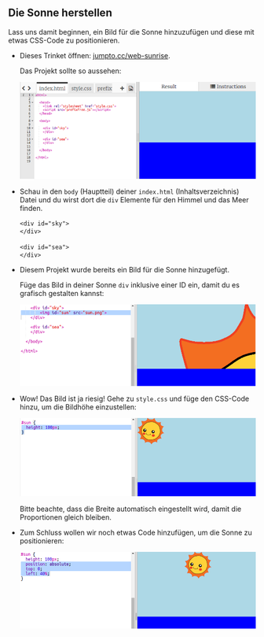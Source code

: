 ## Die Sonne herstellen

Lass uns damit beginnen, ein Bild für die Sonne hinzuzufügen und diese mit etwas CSS-Code zu positionieren.

+ Dieses Trinket öffnen: <a href="http://jumpto.cc/web-sunrise" target="_blank">jumpto.cc/web-sunrise</a>. 

    Das Projekt sollte so aussehen:

	![screenshot](images/sunrise-starter.png)

+ Schau in den `body` (Hauptteil) deiner `index.html` (Inhaltsverzeichnis) Datei und du wirst dort die `div` Elemente für den Himmel und das Meer finden.

    ```
    <div id="sky">
    </div>
    
    <div id="sea">
    </div>
    ```

+ Diesem Projekt wurde bereits ein Bild für die Sonne hinzugefügt. 

    Füge das Bild in deiner Sonne `div` inklusive einer ID ein, damit du es grafisch gestalten kannst:

    ![screenshot](images/sunrise-sun-image.png)

+ Wow! Das Bild ist ja riesig! Gehe zu `style.css` und füge den CSS-Code hinzu, um die Bildhöhe einzustellen:

    ![screenshot](images/sunrise-sun-height.png)

    Bitte beachte, dass die Breite automatisch eingestellt wird, damit die Proportionen gleich bleiben. 

+ Zum Schluss wollen wir noch etwas Code hinzufügen, um die Sonne zu positionieren:

    ![screenshot](images/sunrise-sun-position.png)



